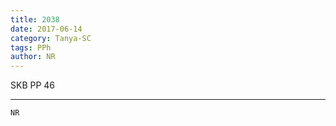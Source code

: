 ```yaml
---
title: 2038
date: 2017-06-14
category: Tanya-SC
tags: PPh
author: NR
---
```


SKB PP 46

---



`NR`
